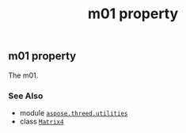 ﻿---
title: m01 property
second_title: Aspose.3D for Python via .NET API References
description: 
type: docs
weight: 170
url: /python-net/aspose.threed.utilities/matrix4/m01/
is_root: false
---

## m01 property


The m01.

### See Also
* module [`aspose.threed.utilities`](../../)
* class [`Matrix4`](/3d/python-net/aspose.threed.utilities/matrix4)
